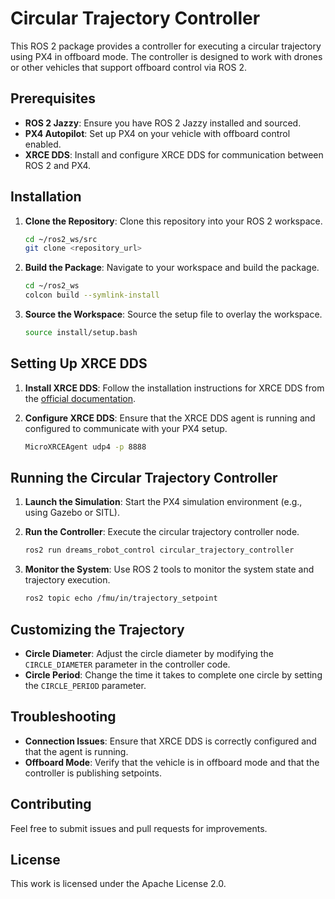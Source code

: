 # Circular Trajectory Controller

This ROS 2 package provides a controller for executing a circular trajectory using PX4 in offboard mode. The controller is designed to work with drones or other vehicles that support offboard control via ROS 2.

## Prerequisites

- **ROS 2 Jazzy**: Ensure you have ROS 2 Jazzy installed and sourced.
- **PX4 Autopilot**: Set up PX4 on your vehicle with offboard control enabled.
- **XRCE DDS**: Install and configure XRCE DDS for communication between ROS 2 and PX4.

## Installation

1. **Clone the Repository**: Clone this repository into your ROS 2 workspace.
   ```bash
   cd ~/ros2_ws/src
   git clone <repository_url>
   ```

2. **Build the Package**: Navigate to your workspace and build the package.
   ```bash
   cd ~/ros2_ws
   colcon build --symlink-install
   ```

3. **Source the Workspace**: Source the setup file to overlay the workspace.
   ```bash
   source install/setup.bash
   ```

## Setting Up XRCE DDS

1. **Install XRCE DDS**: Follow the installation instructions for XRCE DDS from the [official documentation](https://github.com/eProsima/Micro-XRCE-DDS).

2. **Configure XRCE DDS**: Ensure that the XRCE DDS agent is running and configured to communicate with your PX4 setup.
   ```bash
   MicroXRCEAgent udp4 -p 8888
   ```

## Running the Circular Trajectory Controller

1. **Launch the Simulation**: Start the PX4 simulation environment (e.g., using Gazebo or SITL).

2. **Run the Controller**: Execute the circular trajectory controller node.
   ```bash
   ros2 run dreams_robot_control circular_trajectory_controller
   ```

3. **Monitor the System**: Use ROS 2 tools to monitor the system state and trajectory execution.
   ```bash
   ros2 topic echo /fmu/in/trajectory_setpoint
   ```

## Customizing the Trajectory

- **Circle Diameter**: Adjust the circle diameter by modifying the `CIRCLE_DIAMETER` parameter in the controller code.
- **Circle Period**: Change the time it takes to complete one circle by setting the `CIRCLE_PERIOD` parameter.

## Troubleshooting

- **Connection Issues**: Ensure that XRCE DDS is correctly configured and that the agent is running.
- **Offboard Mode**: Verify that the vehicle is in offboard mode and that the controller is publishing setpoints.

## Contributing

Feel free to submit issues and pull requests for improvements.

## License

This work is licensed under the Apache License 2.0. 